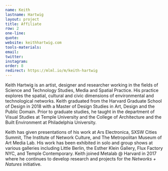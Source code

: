 ```yaml
---
name: Keith
lastname: Hartwig
layout: project
title: Affiliate
row: 2
one-line: 
quote: 
website: keithhartwig.com
tools-materials:
email:
twitter:
instagram:
order: 8
redirect: https://mlml.io/m/keith-hartwig
---
```

Keith Hartwig is an artist, designer and researcher working in the fields of Science and Technology Studies, Media and Spatial Practice. His practice explores the spatial, cultural and civic dimensions of environmental and technological networks. Keith graduated from the Harvard Graduate School of Design in 2018 with a Master of Design Studies in Art, Design and the Public Domain. Prior to graduate studies, he taught in the department of Visual Studies at Temple University and the College of Architecture and the Built Environment at Philadelphia University.

Keith has given presentations of his work at Ars Electronica, SXSW Cities Summit, The Institute of Network Culture, and The Metropolitan Museum of Art Media Lab. His work has been exhibited in solo and group shows at various galleries including Little Berlin, the Esther Klein Gallery, Flux Factory NYC, and Temple Contemporary. Keith joined Metalab @ Harvard in 2017 where he continues to develop research and projects for the *Networks + Natures* initiative.